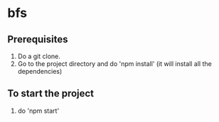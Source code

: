 # bfs

## Prerequisites
1. Do a git clone.
2. Go to the project directory and do 'npm install' (it will install all the dependencies)

## To start the project

1.  do 'npm start'
